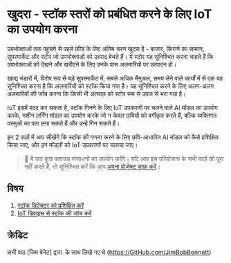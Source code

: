 # खुदरा - स्टॉक स्तरों को प्रबंधित करने के लिए IoT का उपयोग करना

उपभोक्ताओं तक पहुंचने से पहले फ़ीड के लिए अंतिम चरण खुदरा है - बाजार, किराने का सामान, सुपरमार्केट और स्टोर जो उपभोक्ताओं को उत्पाद बेचते हैं। ये स्टोर यह सुनिश्चित करना चाहते हैं कि उपभोक्ताओं को देखने और खरीदने के लिए उनके पास अलमारियों पर उत्पादन हो।

खाद्य भंडारों में, विशेष रूप से बड़े सुपरमार्केट में, सबसे अधिक मैनुअल, समय लेने वाले कार्यों में से एक यह सुनिश्चित करना है कि अलमारियों को स्टॉक किया गया है। यह सुनिश्चित करने के लिए अलग-अलग अलमारियों की जाँच करना कि किसी भी अंतराल को स्टोर रूम से उपज से भरा गया है।

IoT इसमें मदद कर सकता है, स्टॉक गिनने के लिए IoT उपकरणों पर चलने वाले AI मॉडल का उपयोग करके, मशीन लर्निंग मॉडल का उपयोग करके जो न केवल छवियों को वर्गीकृत करते हैं, बल्कि व्यक्तिगत वस्तुओं का पता लगा सकते हैं और उन्हें गिन सकते हैं।

इन 2 पाठों में आप सीखेंगे कि स्टॉक की गणना करने के लिए छवि-आधारित AI मॉडल को कैसे प्रशिक्षित किया जाए, और इन मॉडलों को IoT उपकरणों पर चलाया जाए।

> 💁 ये पाठ कुछ क्लाउड संसाधनों का उपयोग करेंगे। यदि आप इस परियोजना के सभी पाठों को पूरा नहीं करते हैं, तो सुनिश्चित करें कि आप [अपना प्रोजेक्ट साफ़ करें](../clean-up.md)।
## विषय

1. [स्टॉक डिटेक्टर को प्रशिक्षित करें](./lessons/1-train-stock-detector/README.md)
1. [IoT डिवाइस से स्टॉक की जांच करें](./lessons/2-check-stock-device/README.md)

## क्रेडिट

सभी पाठ [जिम बेनेट] द्वारा ️ के साथ लिखे गए थे (https://GitHub.com/JimBobBennett)
